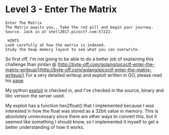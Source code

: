 # Level 3 - Enter The Matrix
```
Enter The Matrix
The Matrix awaits you,. Take the red pill and begin your journey. Source. Jack in at shell2017.picoctf.com:57222.

 HINTS
Look carefully at how the matrix is indexed.
Study the heap memory layout to see what you can overwrite.
```

So first off, I'm not going to be able to do a better job of explaining this challenge than jordan @ [http://byte-off.com/golang/picoctf-enter-the-matrix-writeup/](http://byte-off.com/golang/picoctf-enter-the-matrix-writeup/)
For a very detailed writeup and exploit written in GO, please read his [page](http://byte-off.com/golang/picoctf-enter-the-matrix-writeup/).

My python [exploit](./L3_EnterTheMatrix/exploit.py) is checked in, and I've checked in the source, binary and libc version the server used.

My exploit has a function hex2float() that I implemented because I was interested in how the float was stored as a 32bit value in memory. 
This is absolutely unnecessary since there are other ways to convert this, but it seemed like something I should know, so I implemented it myself to get a better understanding of how it works.
